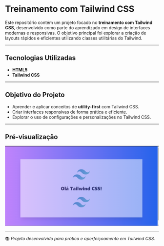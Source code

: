 # Treinamento com Tailwind CSS

Este repositório contém um projeto focado no **treinamento com Tailwind CSS**, desenvolvido como parte do aprendizado em design de interfaces modernas e responsivas. O objetivo principal foi explorar a criação de layouts rápidos e eficientes utilizando classes utilitárias do Tailwind.

---

## Tecnologias Utilizadas

- **HTML5**
- **Tailwind CSS**

---

## Objetivo do Projeto

- Aprender e aplicar conceitos de **utility-first** com Tailwind CSS.
- Criar interfaces responsivas de forma prática e eficiente.
- Explorar o uso de configurações e personalizações no Tailwind CSS.

---

## Pré-visualização

<div align="center">
  <img src="pre-tail.png" alt="Pré-visualização do Projeto">
</div>

---

📚 *Projeto desenvolvido para prática e aperfeiçoamento em Tailwind CSS.*
